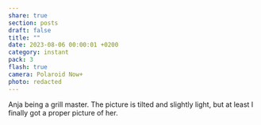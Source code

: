 ```yaml
---
share: true
section: posts
draft: false
title: ""
date: 2023-08-06 00:00:01 +0200
category: instant
pack: 3
flash: true
camera: Polaroid Now+
photo: redacted
---
```



Anja being a grill master. The picture is tilted and slightly light, but at least I finally got a proper picture of her.